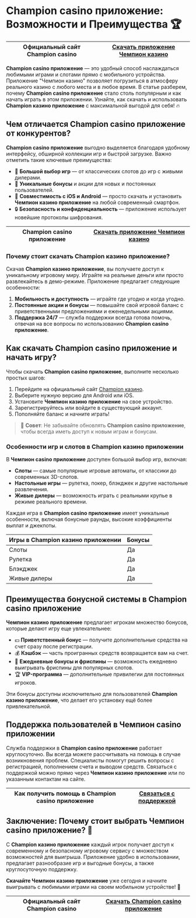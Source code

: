 # Champion casino приложение: Возможности и Преимущества 🏆

| Официальный сайт Champion casino | [Скачать приложение Чемпион казино](https://champcasino.ink/pobeda/doa-hats?p80412p305331p112c) |
|----------------------------------|-----------------------------------------------------------------------------------------------------|

**Champion casino приложение** — это удобный способ наслаждаться любимыми играми и слотами прямо с мобильного устройства. Приложение "Чемпион казино" позволяет погрузиться в атмосферу реального казино с любого места и в любое время. В статье разберем, почему **Champion casino приложение** стало столь популярным и как начать играть в этом приложении. Узнайте, как скачать и использовать **Champion казино приложение** с максимальной выгодой для себя! 🔥

## Чем отличается Champion casino приложение от конкурентов?

**Champion casino приложение** выгодно выделяется благодаря удобному интерфейсу, обширной коллекции игр и быстрой загрузке. Важно отметить такие ключевые преимущества:

- 🎰 **Большой выбор игр** — от классических слотов до игр с живыми дилерами.
- 🏅 **Уникальные бонусы** и акции для новых и постоянных пользователей.
- 📱 **Совместимость с iOS и Android** — просто скачать и установить **Чемпион казино приложение** на любой современный смартфон.
- 🔒 **Безопасность и конфиденциальность** — приложение использует новейшие протоколы шифрования.

| Champion casino приложение | [Скачать приложение Чемпион казино](https://champcasino.ink/pobeda/doa-hats?p80412p305331p112c) |
|----------------------------|-------------------------------------------------------------------------------------------------|

### Почему стоит скачать Champion казино приложение?

Скачав **Champion казино приложение**, вы получаете доступ к уникальному игровому миру. Играйте на реальные деньги или просто развлекайтесь в демо-режиме. Приложение предлагает следующие особенности:

1. **Мобильность и доступность** — играйте где угодно и когда угодно.
2. **Постоянные акции и бонусы** — повышайте свой игровой баланс с приветственными предложениями и еженедельными акциями.
3. **Поддержка 24/7** — служба поддержки всегда готова помочь, отвечая на все вопросы по использованию **Champion casino приложение**.

## Как скачать Champion casino приложение и начать игру?

Чтобы скачать **Champion casino приложение**, выполните несколько простых шагов:

1. Перейдите на официальный сайт [Champion казино](https://champcasino.ink/pobeda/doa-hats?p80412p305331p112c).
2. Выберите нужную версию для Android или iOS.
3. Установите **Чемпион казино приложение** на свое устройство.
4. Зарегистрируйтесь или войдите в существующий аккаунт.
5. Пополняйте баланс и начните играть!

> 📲 **Совет**: Не забывайте обновлять **Champion casino приложение**, чтобы всегда иметь доступ к новым играм и бонусам.

### Особенности игр и слотов в Champion казино приложении

В **Чемпион casino приложение** доступен большой выбор игр, включая:

- **Слоты** — самые популярные игровые автоматы, от классики до современных 3D-слотов.
- **Настольные игры** — рулетка, покер, блэкджек и другие настольные развлечения.
- **Живые дилеры** — возможность играть с реальными крупье в режиме реального времени.

Каждая игра в **Champion casino приложение** имеет уникальные особенности, включая бонусные раунды, высокие коэффициенты выплат и джекпоты.

| Игры в Champion казино приложении | Бонусы |
|-----------------------------------|--------|
| Слоты                             | Да     |
| Рулетка                           | Да     |
| Блэкджек                          | Да     |
| Живые дилеры                      | Да     |

## Преимущества бонусной системы в Champion casino приложение

**Чемпион казино приложение** предлагает игрокам множество бонусов, которые делают игру еще увлекательнее:

- 💵 **Приветственный бонус** — получите дополнительные средства на счет сразу после регистрации.
- 💰 **Кэшбэк** — часть проигранных средств возвращается вам на счет.
- 🎁 **Ежедневные бонусы и фриспины** — возможность ежедневно выигрывать фриспины для популярных слотов.
- 🏆 **VIP-программа** — дополнительные привилегии для постоянных игроков.

Эти бонусы доступны исключительно для пользователей **Champion казино приложение**, что делает его установку ещё более привлекательной.

## Поддержка пользователей в Чемпион casino приложении

Служба поддержки в **Champion casino приложение** работает круглосуточно. Вы всегда можете рассчитывать на помощь в случае возникновения проблем. Специалисты помогут решить вопросы с регистрацией, пополнением счета и выводом средств. Связаться с поддержкой можно прямо через **Чемпион казино приложение** или по указанным контактам на сайте.

| Как получить помощь в Champion casino приложение | [Связаться с поддержкой](https://champcasino.ink/pobeda/doa-hats?p80412p305331p112c) |
|-------------------------------------------------|-----------------------------------------------------------------------------------------|

## Заключение: Почему стоит выбрать Чемпион casino приложение? 🎉

С **Champion казино приложение** каждый игрок получает доступ к современному и безопасному игровому сервису с множеством возможностей для выигрыша. Приложение удобно в использовании, предлагает разнообразие игр и выгодные бонусы, а также круглосуточную поддержку.

**Скачайте Чемпион казино приложение** уже сегодня и начните выигрывать с любимыми играми на своем мобильном устройстве! 🥳

| Официальный сайт Champion casino | [Скачать Champion casino приложение](https://champcasino.ink/pobeda/doa-hats?p80412p305331p112c) |
|----------------------------------|----------------------------------------------------------------------------------------------------|
